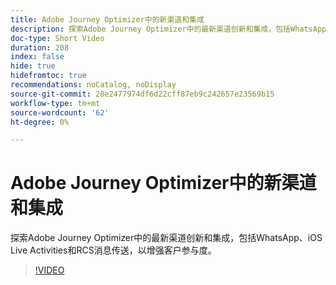 ```yaml
---
title: Adobe Journey Optimizer中的新渠道和集成
description: 探索Adobe Journey Optimizer中的最新渠道创新和集成，包括WhatsApp、iOS Live Activities和RCS消息传送，以增强客户参与度。
doc-type: Short Video
duration: 208
index: false
hide: true
hidefromtoc: true
recommendations: noCatalog, noDisplay
source-git-commit: 28e2477974df6d22cff87eb9c242657e23569b15
workflow-type: tm+mt
source-wordcount: '62'
ht-degree: 0%

---
```



# Adobe Journey Optimizer中的新渠道和集成

探索Adobe Journey Optimizer中的最新渠道创新和集成，包括WhatsApp、iOS Live Activities和RCS消息传送，以增强客户参与度。

<!-- 62_S520_3442520_207_new-channels-and-integrations-in-adobe-journey-optimizer -->
>[!VIDEO](https://video.tv.adobe.com/v/3458234/?learn=on&enablevpops=true)
